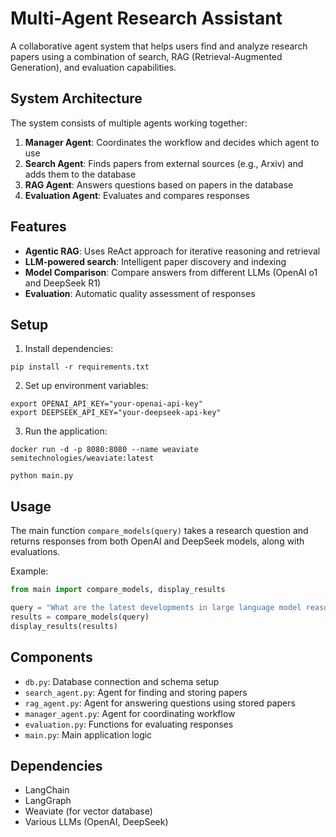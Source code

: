 # Multi-Agent Research Assistant

A collaborative agent system that helps users find and analyze research papers using a combination of search, RAG (Retrieval-Augmented Generation), and evaluation capabilities.

## System Architecture

The system consists of multiple agents working together:

1. **Manager Agent**: Coordinates the workflow and decides which agent to use
2. **Search Agent**: Finds papers from external sources (e.g., Arxiv) and adds them to the database
3. **RAG Agent**: Answers questions based on papers in the database
4. **Evaluation Agent**: Evaluates and compares responses

## Features

- **Agentic RAG**: Uses ReAct approach for iterative reasoning and retrieval
- **LLM-powered search**: Intelligent paper discovery and indexing
- **Model Comparison**: Compare answers from different LLMs (OpenAI o1 and DeepSeek R1)
- **Evaluation**: Automatic quality assessment of responses

## Setup

1. Install dependencies:
```
pip install -r requirements.txt
```

2. Set up environment variables:
```
export OPENAI_API_KEY="your-openai-api-key"
export DEEPSEEK_API_KEY="your-deepseek-api-key"
```

3. Run the application:

```
docker run -d -p 8080:8080 --name weaviate semitechnologies/weaviate:latest
```


```
python main.py
```

## Usage

The main function `compare_models(query)` takes a research question and returns responses from both OpenAI and DeepSeek models, along with evaluations.

Example:
```python
from main import compare_models, display_results

query = "What are the latest developments in large language model reasoning capabilities?"
results = compare_models(query)
display_results(results)
```

## Components

- `db.py`: Database connection and schema setup
- `search_agent.py`: Agent for finding and storing papers
- `rag_agent.py`: Agent for answering questions using stored papers
- `manager_agent.py`: Agent for coordinating workflow
- `evaluation.py`: Functions for evaluating responses
- `main.py`: Main application logic

## Dependencies

- LangChain
- LangGraph
- Weaviate (for vector database)
- Various LLMs (OpenAI, DeepSeek)